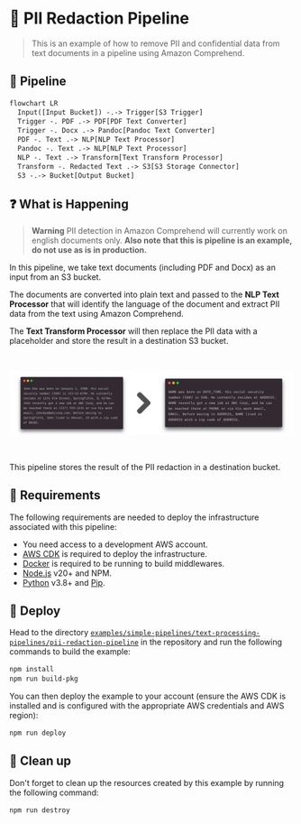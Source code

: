 # :bust_in_silhouette: PII Redaction Pipeline

> This is an example of how to remove PII and confidential data from text documents in a pipeline using Amazon Comprehend.

## :dna: Pipeline

```mermaid
flowchart LR
  Input([Input Bucket]) -.-> Trigger[S3 Trigger]
  Trigger -. PDF .-> PDF[PDF Text Converter]
  Trigger -. Docx .-> Pandoc[Pandoc Text Converter]
  PDF -. Text .-> NLP[NLP Text Processor]
  Pandoc -. Text .-> NLP[NLP Text Processor]
  NLP -. Text .-> Transform[Text Transform Processor]
  Transform -. Redacted Text .-> S3[S3 Storage Connector]
  S3 -.-> Bucket[Output Bucket]
```

## ❓ What is Happening

> **Warning**
> PII detection in Amazon Comprehend will currently work on english documents only. **Also note that this is pipeline is an example, do not use as is in production.**

In this pipeline, we take text documents (including PDF and Docx) as an input from an S3 bucket.

The documents are converted into plain text and passed to the **NLP Text Processor** that will identify the language of the document and extract PII data from the text using Amazon Comprehend.

The **Text Transform Processor** will then replace the PII data with a placeholder and store the result in a destination S3 bucket.

<br />
<p align="center">
  <img width="900" src="assets/result.png">
</p>
<br />

This pipeline stores the result of the PII redaction in a destination bucket.

## 📝 Requirements

The following requirements are needed to deploy the infrastructure associated with this pipeline:

- You need access to a development AWS account.
- [AWS CDK](https://docs.aws.amazon.com/cdk/latest/guide/getting_started.html#getting_started_install) is required to deploy the infrastructure.
- [Docker](https://docs.docker.com/get-docker/) is required to be running to build middlewares.
- [Node.js](https://nodejs.org/en/download/) v20+ and NPM.
- [Python](https://www.python.org/downloads/) v3.8+ and [Pip](https://pip.pypa.io/en/stable/installation/).

## 🚀 Deploy

Head to the directory [`examples/simple-pipelines/text-processing-pipelines/pii-redaction-pipeline`](/examples/simple-pipelines/text-processing-pipelines/pii-redaction-pipeline) in the repository and run the following commands to build the example:

```bash
npm install
npm run build-pkg
```

You can then deploy the example to your account (ensure the AWS CDK is installed and is configured with the appropriate AWS credentials and AWS region):

```bash
npm run deploy
```

## 🧹 Clean up

Don't forget to clean up the resources created by this example by running the following command:

```bash
npm run destroy
```

